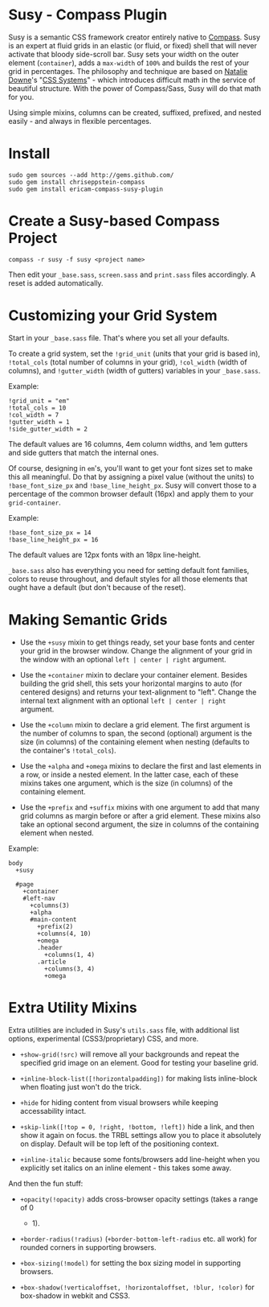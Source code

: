 Susy - Compass Plugin 
================================

Susy is a semantic CSS framework creator entirely native to
[Compass](http://compass-style.org/).
Susy is an expert at fluid grids in an elastic (or fluid, or fixed) shell that
will never activate that bloody side-scroll bar. Susy sets your width on the
outer element (`container`), adds a `max-width` of `100%` and builds the rest
of your grid in percentages. The philosophy and technique are based on
[Natalie Downe](http://natbat.net/)'s "[CSS
Systems](http://natbat.net/2008/Sep/28/css-systems/)" - which introduces
difficult math in the service of beautiful structure. With the power of
Compass/Sass, Susy will do that math for you.

Using simple mixins, columns can be created, suffixed, prefixed, and nested
easily - and always in flexible percentages.

Install 
=======

    sudo gem sources --add http://gems.github.com/ 
    sudo gem install chriseppstein-compass 
    sudo gem install ericam-compass-susy-plugin

Create a Susy-based Compass Project 
==================================

    compass -r susy -f susy <project name>

Then edit your `_base.sass`, `screen.sass` and `print.sass` files accordingly.
A reset is added automatically.

Customizing your Grid System 
============================

Start in your `_base.sass` file. That's where you set all your defaults.

To create a grid system, set the `!grid_unit` (units that your grid is based
in), `!total_cols` (total number of columns in your grid), `!col_width` (width
of columns), and `!gutter_width` (width of gutters) variables in your
`_base.sass`.

Example:

    !grid_unit = "em" 
    !total_cols = 10 
    !col_width = 7 
    !gutter_width = 1
    !side_gutter_width = 2

The default values are 16 columns, 4em column widths, and 1em gutters and side
gutters that match the internal ones.

Of course, designing in `em`'s, you'll want to get your font sizes set to make
this all meaningful. Do that by assigning a pixel value (without the units) to
`!base_font_size_px` and `!base_line_height_px`. Susy will convert those to a
percentage of the common browser default (16px) and apply them to your
`grid-container`.

Example:

    !base_font_size_px = 14 
    !base_line_height_px = 16

The default values are 12px fonts with an 18px line-height.

`_base.sass` also has everything you need for setting default font families,
colors to reuse throughout, and default styles for all those elements that
ought have a default (but don't because of the reset).

Making Semantic Grids 
=====================

* Use the `+susy` mixin to get things ready, set your base fonts and
  center your grid in the browser window. Change the alignment of your
  grid in the window with an optional `left | center | right`
  argument.

* Use the `+container` mixin to declare your container
  element. Besides building the grid shell, this sets your horizontal
  margins to auto (for centered designs) and returns your
  text-alignment to "left". Change the internal text alignment with an
  optional `left | center | right` argument.

* Use the `+column` mixin to declare a grid element. The first
  argument is the number of columns to span, the second (optional)
  argument is the size (in columns) of the containing element when
  nesting (defaults to the container's `!total_cols`).

* Use the `+alpha` and `+omega` mixins to declare the first and last
  elements in a row, or inside a nested element. In the latter case,
  each of these mixins takes one argument, which is the size (in
  columns) of the containing element.

* Use the `+prefix` and `+suffix` mixins with one argument to add that
  many grid columns as margin before or after a grid element. These
  mixins also take an optional second argument, the size in columns of
  the containing element when nested.

Example:

    body 
      +susy

      #page 
        +container 
        #left-nav 
          +columns(3) 
          +alpha
          #main-content 
            +prefix(2)
            +columns(4, 10) 
            +omega 
            .header 
              +columns(1, 4) 
            .article 
              +columns(3, 4) 
              +omega

Extra Utility Mixins 
=====================

Extra utilities are included in Susy's `utils.sass` file, with additional list
options, experimental (CSS3/proprietary) CSS, and more.

* `+show-grid(!src)` will remove all your backgrounds and repeat the specified
  grid image on an element. Good for testing your baseline grid.

* `+inline-block-list([!horizontalpadding])` for making lists inline-block
  when floating just won't do the trick.

* `+hide` for hiding content from visual browsers while keeping accessability
  intact.

* `+skip-link([!top = 0, !right, !bottom, !left])` hide a link, and then show
  it again on focus. the TRBL settings allow you to place it absolutely on
  display. Default will be top left of the positioning context.

* `+inline-italic` because some fonts/browsers add line-height when you
  explicitly set italics on an inline element - this takes some away.

And then the fun stuff:

* `+opacity(!opacity)` adds cross-browser opacity settings (takes a range of 0
  - 1).

* `+border-radius(!radius)` (`+border-bottom-left-radius` etc. all work) for
  rounded corners in supporting browsers.

* `+box-sizing(!model)` for setting the box sizing model in supporting browsers.

* `+box-shadow(!verticaloffset, !horizontaloffset, !blur, !color)` for
  box-shadow in webkit and CSS3.
